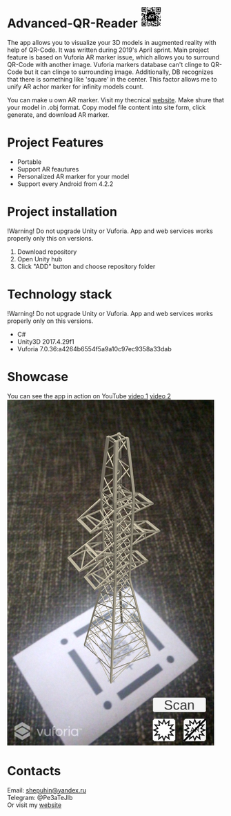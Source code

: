 # Advanced-QR-Reader <img src="https://github.com/Pe3aTeJlb/Pe3aTeJlb/blob/main/ReadmeResources/Multi-QR-Reader/unnamed.png" width="50" height="50" />
The app allows you to visualize your 3D models in augmented reality with help of QR-Code.
It was written during 2019's April sprint.
Main project feature is based on Vuforia AR marker issue, which allows you to surround QR-Code with another image. Vuforia markers database can't clinge to QR-Code but it can clinge to surrounding image. Additionally, DB recognizes that there is something like 'square' in the center. This factor allows me to unify AR achor marker for infinity models count.

You can make u own AR marker. Visit my thecnical [website](http://e98517l3.beget.tech/). Make shure that your model in .obj format. Copy model file content into site form, click generate, and download AR marker.

# Project Features
* Portable
* Support AR feautures 
* Personalized AR marker for your model
* Support every Android from 4.2.2
        
# Project installation
!Warning! Do not upgrade Unity or Vuforia. App and web services works properly only this on versions.
1. Download repository 
2. Open Unity  hub
3. Click "ADD" button and choose repository folder

# Technology stack
!Warning! Do not upgrade Unity or Vuforia. App and web services works properly only on this versions.
- C#
- Unity3D 2017.4.29f1
- Vuforia 7.0.36:a4264b6554f5a9a10c97ec9358a33dab

# Showcase
You can see the app in action on YouTube [video 1](https://www.youtube.com/watch?v=9DGWy_s9waM) [video 2](https://www.youtube.com/watch?v=HfPlSCHxCjM)  
<img src="https://github.com/Pe3aTeJlb/Pe3aTeJlb/blob/main/ReadmeResources/Multi-QR-Reader/bQqH0PmqMNs.jpg" width="480" height="800" />

# Contacts
Email: shepuhin@yandex.ru  
Telegram: @Pe3aTeJlb  
Or visit my [website](https://sites.google.com/view/pplosstudio/%D0%B3%D0%BB%D0%B0%D0%B2%D0%BD%D0%B0%D1%8F)

